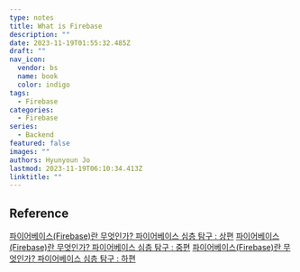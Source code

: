 ```yaml
---
type: notes
title: What is Firebase
description: ""
date: 2023-11-19T01:55:32.485Z
draft: ""
nav_icon:
  vendor: bs
  name: book
  color: indigo
tags:
  - Firebase
categories:
  - Firebase
series:
  - Backend
featured: false
images: ""
authors: Hyunyoun Jo
lastmod: 2023-11-19T06:10:34.413Z
linktitle: ""
---
```


## Reference

[파이어베이스(Firebase)란 무엇인가? 파이어베이스 심층 탐구 : 상편](https://yozm.wishket.com/magazine/detail/522/)
[파이어베이스(Firebase)란 무엇인가? 파이어베이스 심층 탐구 : 중편](https://yozm.wishket.com/magazine/detail/523/)
[파이어베이스(Firebase)란 무엇인가? 파이어베이스 심층 탐구 : 하편](https://yozm.wishket.com/magazine/detail/524/)
